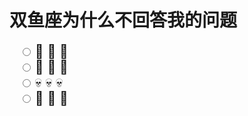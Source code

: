 <!DOCTYPE html>
<html>
<head>
  <title>?</title>
  <meta charset="UTF-8">
  <style>
    body {
      background-image: url("q.png");
      background-repeat: no-repeat;
      background-attachment: fixed;
      background-position: 90% 10%;
    }
    label{
      font-size: 150%;
    }
    #snackbar {
      visibility: hidden;
      min-width: 250px;
      margin-left: -125px;
      background-color: #333;
      color: #fff;
      text-align: center;
      border-radius: 2px;
      padding: 16px;
      position: fixed;
      z-index: 1;
      left: 50%;
      bottom: 30px;
      font-size: 17px;
    }
    #snackbar.show {
      visibility: visible;
    }

  </style>
</head>
<body>
<h1>双鱼座为什么不回答我的问题</h1>
&nbsp; &nbsp; <input type="radio" id="eyes" name="answer" onclick="showToast(1)">
<label for="eyes">&#128064; &#128064; &#128064;</label><br>
&nbsp; &nbsp; <input type="radio" id="poo" name="answer" onclick="showToast(2)">
<label for="poo">&#128169; &#128169; &#128169;</label><br>
&nbsp; &nbsp; <input type="radio" id="skull" name="answer" onclick="showToast(3)">
<label for="skull">&#128128; &#128128; &#128128;</label><br>
&nbsp; &nbsp; <input type="radio" id="flower" name="answer" onclick="showToast(4)">
<label for="flower">&#129344; &#129344; &#129344;</label><br>

<div id="snackbar">.</div>

<script>
function showToast(n) {
  var x = document.getElementById("snackbar");
  if(n == 1) x.innerText = "大人没教你";
  else if(n == 2) x.innerText = "这样没有礼貌吗";
  else if(n == 3) x.innerText = "什么意思啊";
  else x.innerText = "我不会心电感应";
  x.className = "show";
  setTimeout(function(){ x.className = x.className.replace("show", ""); }, 3000);
}
</script>


</body>
</html>
